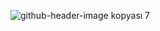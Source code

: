 
![github-header-image kopyası 7](https://github.com/beratridvanasilturk/beratridvanasilturk/assets/99040236/7e4e773d-93f2-4200-8471-36f0d138ce0e)

<!--
**beratridvanasilturk/beratridvanasilturk** is a ✨ _special_ ✨ repository because its `README.md` (this file) appears on your GitHub profile.

Here are some ideas to get you started:

- 🔭 I’m currently working on ...
- 🌱 I’m currently learning ...
- 👯 I’m looking to collaborate on ...
- 🤔 I’m looking for help with ...
- 💬 Ask me about ...
- 📫 How to reach me: ...
- 😄 Pronouns: ...
- ⚡ Fun fact: ...
-->
